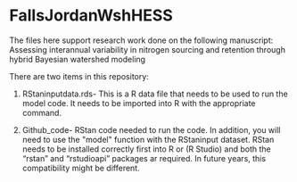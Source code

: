 # FallsJordanWshHESS

The files here support research work done on the following manuscript: Assessing interannual variability in nitrogen sourcing and retention through hybrid Bayesian watershed modeling

There are two items in this repository: 

1)	RStaninputdata.rds- This is a R data file that needs to be used to run the model code. It needs to be imported into R with the appropriate command.  

2)	Github_code- RStan code needed to run the code. In addition, you will need to use the "model" function with the RStaninput dataset. 
RStan needs to be installed correctly first into R or (R Studio) and both the “rstan” and “rstudioapi” packages ar required. In future years, this compatibility might be different.  

